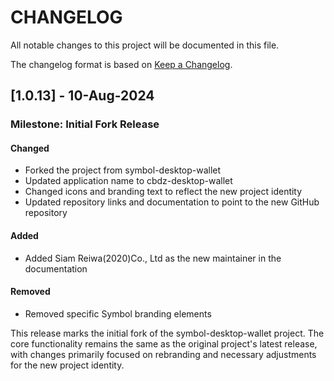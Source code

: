 # CHANGELOG
All notable changes to this project will be documented in this file.

The changelog format is based on [Keep a Changelog](https://keepachangelog.com/en/1.0.0/).

## [1.0.13] - 10-Aug-2024
### Milestone: Initial Fork Release

#### Changed
- Forked the project from symbol-desktop-wallet
- Updated application name to cbdz-desktop-wallet
- Changed icons and branding text to reflect the new project identity
- Updated repository links and documentation to point to the new GitHub repository

#### Added
- Added Siam Reiwa(2020)Co., Ltd as the new maintainer in the documentation

#### Removed
- Removed specific Symbol branding elements

This release marks the initial fork of the symbol-desktop-wallet project. The core functionality remains the same as the original project's latest release, with changes primarily focused on rebranding and necessary adjustments for the new project identity.